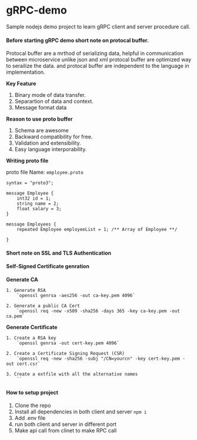 # gRPC-demo

Sample nodejs demo project to learn gRPC client and server procedure call.

#### Before starting gRPC demo short note on protocal buffer.

Protocal buffer are a mrthod of serializing data, helpful in communication between microservice unlike json and xml protocal buffer are optimized way to serailize the data.
and protocal buffer are independent to the language in implementation.

**Key Feature**

1. Binary mode of data transfer.
2. Separartion of data and context.
3. Message format data

**Reason to use proto buffer**

1. Schema are awesome
2. Backward compatibility for free.
3. Validation and extensibility.
4. Easy language interporability.

**Writing proto file**

proto file Name: `employee.proto`

```
syntax = "proto3";

message Employee {
    int32 id = 1;
    string name = 2;
    float salary = 3;
}

message Employees {
    repeated Employee employeeList = 1; /** Array of Employee **/

}

```

#### Short note on SSL and TLS Authentication

#### Self-Signed Certificate genration

**Generate CA**

    1. Generate RSA
        `openssl genrsa -aes256 -out ca-key.pem 4096`

    2. Generate a public CA Cert
        `openssl req -new -x509 -sha256 -days 365 -key ca-key.pem -out ca.pem`

**Generate Certificate**

    1. Create a RSA key
        `openssl genrsa -out cert-key.pem 4096`

    2. Create a Certificate Signing Request (CSR)
        `openssl req -new -sha256 -subj "/CN=yourcn" -key cert-key.pem -out cert.csr`

    3. Create a extfile with all the alternative names
        ``

#### How to setup project

1. Clone the repo
2. Install all dependencies in both client and server `npm i`
3. Add .env file
4. run both client and server in different port
5. Make api call from clinet to make RPC call
